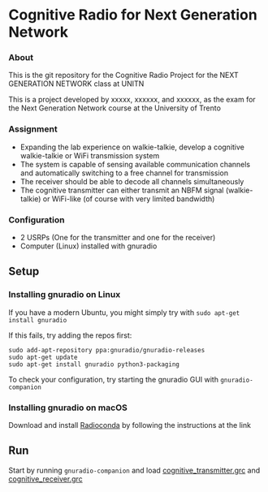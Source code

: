 # Cognitive Radio for Next Generation Network

### About
This is the git repository for the Cognitive Radio Project for the NEXT GENERATION NETWORK class at UNITN

This is a project developed by xxxxx, xxxxxx, and xxxxxx, as the exam for the Next Generation Network course at the University of Trento

### Assignment
- Expanding the lab experience on walkie-talkie, develop a cognitive walkie-talkie or WiFi transmission system
- The system is capable of sensing available communication channels and automatically switching to a free channel for transmission
- The receiver should be able to decode all channels simultaneously
- The cognitive transmitter can either transmit an NBFM signal (walkie-talkie) or WiFi-like (of course with very limited bandwidth)

### Configuration
- 2 USRPs (One for the transmitter and one for the receiver)
- Computer (Linux) installed with gnuradio

## Setup
### Installing gnuradio on Linux
If you have a modern Ubuntu, you might simply try with
`sudo apt-get install gnuradio`

If this fails, try adding the repos first:
```
sudo add-apt-repository ppa:gnuradio/gnuradio-releases
sudo apt-get update
sudo apt-get install gnuradio python3-packaging
```

To check your configuration, try starting the gnuradio GUI with
`gnuradio-companion`

### Installing gnuradio on macOS
Download and install [Radioconda](https://github.com/ryanvolz/radioconda) by following the instructions at the link 

## Run
Start by running
`gnuradio-companion`
and load [cognitive_transmitter.grc](NGN/cognitive_transmitter.grc) and [cognitive_receiver.grc](NGN/cognitive_receiver.grc)
